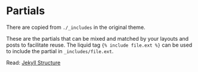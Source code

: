 # Partials

There are copied from `./_includes` in the original theme.

These are the partials that can be mixed and matched by your layouts and posts to facilitate reuse.
The liquid tag `{% include file.ext %}` can be used to include the partial in `_includes/file.ext`. 

Read: [Jekyll Structure](https://jekyllrb.com/docs/structure/)
